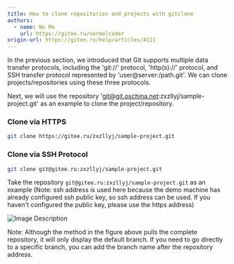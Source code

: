 ```yaml
---
title: How to clone repositories and projects with gitclone
authors:
  - name: No Mo
    url: https://gitee.ru/normalcoder
origin-url: https://gitee.ru/help/articles/4111
---
```


In the previous section, we introduced that Git supports multiple data transfer protocols, including the 'git://' protocol, 'http(s)://' protocol, and SSH transfer protocol represented by 'user@server:/path.git'. We can clone projects/repositories using these three protocols.

Next, we will use the repository 'git@git.oschina.net:zxzllyj/sample-project.git' as an example to clone the project/repository.

### Clone via HTTPS

```bash
git clone https://gitee.ru/zxzllyj/sample-project.git
```

### Clone via SSH Protocol

```bash
git clone git@gitee.ru:zxzllyj/sample-project.git
```

Take the repository `git@gitee.ru:zxzllyj/sample-project.git` as an example (Note: ssh address is used here because the demo machine has already configured ssh public key, so ssh address can be used. If you haven't configured the public key, please use the https address)

![Image Description](https://static.oschina.net/uploads/img/201603/10160653_BHzv.gif)

Note: Although the method in the figure above pulls the complete repository, it will only display the default branch. If you need to go directly to a specific branch, you can add the branch name after the repository address.